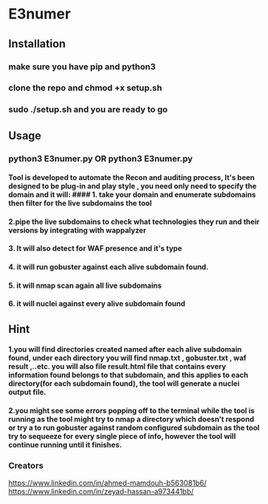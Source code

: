 # E3numer
## Installation
### make sure you have pip and python3
### clone the repo and chmod +x setup.sh
### sudo ./setup.sh and you are ready to go

## Usage 
### python3 E3numer.py  OR python3 E3numer.py

#### Tool is developed to automate the Recon and auditing process, It's been designed to be plug-in and play style , you need only need to specify the domain and it will: #### 1. take your domain and enumerate subdomains then filter for the live subdomains the tool 
#### 2.pipe the live subdomains to check what technologies they run and their versions by integrating with wappalyzer 
#### 3. It will also detect for WAF presence and it's type 
#### 4. it will run gobuster against each alive subdomain found.
#### 5. it will nmap scan again all live subdomains
#### 6. it will nuclei against every alive subdomain found

## Hint
#### 1.you will find directories created named after each alive subdomain found, under each directory you will find nmap.txt , gobuster.txt , waf result ,..etc. you will also file result.html file that contains every information found belongs to that subdomain, and this applies to each directory(for each subdomain found), the tool will generate a nuclei output file.
#### 2.you might see some errors popping off to the terminal while the tool is running as the tool might try to nmap a directory which doesn't respond or try a to run gobuster against random configured subdomain as the tool try to sequeeze for every single piece of info, however the tool will continue running until it finishes.

### Creators
https://www.linkedin.com/in/ahmed-mamdouh-b563081b6/ 
https://www.linkedin.com/in/zeyad-hassan-a973441bb/
